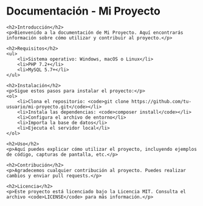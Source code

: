  <h1>Documentación - Mi Proyecto</h1>

    <h2>Introducción</h2>
    <p>Bienvenido a la documentación de Mi Proyecto. Aquí encontrarás información sobre cómo utilizar y contribuir al proyecto.</p>

    <h2>Requisitos</h2>
    <ul>
        <li>Sistema operativo: Windows, macOS o Linux</li>
        <li>PHP 7.2+</li>
        <li>MySQL 5.7+</li>
    </ul>

    <h2>Instalación</h2>
    <p>Sigue estos pasos para instalar el proyecto:</p>
    <ol>
        <li>Clona el repositorio: <code>git clone https://github.com/tu-usuario/mi-proyecto.git</code></li>
        <li>Instala las dependencias: <code>composer install</code></li>
        <li>Configura el archivo de entorno</li>
        <li>Importa la base de datos</li>
        <li>Ejecuta el servidor local</li>
    </ol>

    <h2>Uso</h2>
    <p>Aquí puedes explicar cómo utilizar el proyecto, incluyendo ejemplos de código, capturas de pantalla, etc.</p>

    <h2>Contribución</h2>
    <p>Agradecemos cualquier contribución al proyecto. Puedes realizar cambios y enviar pull requests.</p>

    <h2>Licencia</h2>
    <p>Este proyecto está licenciado bajo la Licencia MIT. Consulta el archivo <code>LICENSE</code> para más información.</p>
